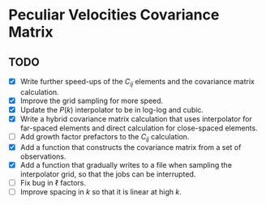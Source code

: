 # Peculiar Velocities Covariance Matrix


## TODO
- [x] Write further speed-ups of the $C_{ij}$ elements and the covariance matrix calculation.
- [x] Improve the grid sampling for more speed.
- [x] Update the $P(k)$ interpolator to be in log-log and cubic.
- [x] Write a hybrid covariance matrix calculation that uses interpolator for far-spaced elements and direct calculation for close-spaced elements.
- [ ] Add growth factor prefactors to the $C_{ij}$ calculation.
- [x] Add a function that constructs the covariance matrix from a set of observations.
- [x] Add a function that gradually writes to a file when sampling the interpolator grid, so that the jobs can be interrupted.
- [ ] Fix bug in $\ell$ factors.
- [ ] Improve spacing in $k$ so that it is linear at high $k$.
